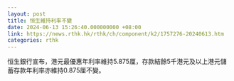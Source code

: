```yaml
---
layout: post
title: 恒生維持利率不變
date: 2024-06-13 15:26:40.000000000 +08:00
link: https://news.rthk.hk/rthk/ch/component/k2/1757276-20240613.htm
categories: rthk
---
```


恒生銀行宣布，港元最優惠年利率維持5.875厘，存款結餘5千港元及以上港元儲蓄存款年利率亦維持0.875厘不變。
